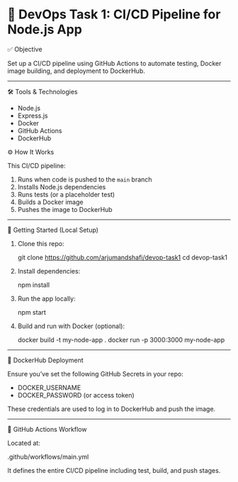# 🚀 DevOps Task 1: CI/CD Pipeline for Node.js App

 ✅ Objective

Set up a CI/CD pipeline using GitHub Actions to automate testing, Docker image building, and deployment to DockerHub.

---

 🛠 Tools & Technologies

* Node.js
* Express.js
* Docker
* GitHub Actions
* DockerHub

 ⚙️ How It Works

This CI/CD pipeline:

1. Runs when code is pushed to the `main` branch
2. Installs Node.js dependencies
3. Runs tests (or a placeholder test)
4. Builds a Docker image
5. Pushes the image to DockerHub

---

 🚀 Getting Started (Local Setup)

1. Clone this repo:

   git clone https://github.com/arjumandshafi/devop-task1
   cd devop-task1

2. Install dependencies:

   npm install

3. Run the app locally:

   npm start

4. Build and run with Docker (optional):

   docker build -t my-node-app .
   docker run -p 3000:3000 my-node-app

---

 🐳 DockerHub Deployment

Ensure you’ve set the following GitHub Secrets in your repo:

* DOCKER\_USERNAME
* DOCKER\_PASSWORD (or access token)

These credentials are used to log in to DockerHub and push the image.

---

 🧪 GitHub Actions Workflow

Located at:

.github/workflows/main.yml

It defines the entire CI/CD pipeline including test, build, and push stages.

